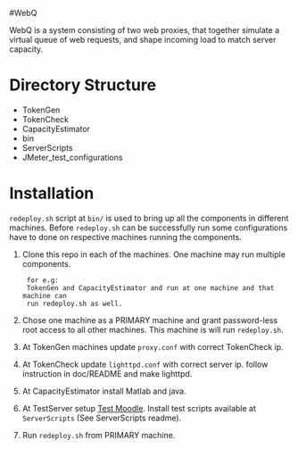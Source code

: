 #WebQ

WebQ is a system consisting of two web proxies, that together simulate
a virtual queue of web requests, and shape incoming load to match
server capacity.

# Directory Structure

- TokenGen
- TokenCheck
- CapacityEstimator
- bin
- ServerScripts
- JMeter_test_configurations

# Installation

`redeploy.sh` script at `bin/` is used to bring up all the components
in different machines.  Before `redeploy.sh` can be successfully run
some configurations have to done on respective machines running the
components.

1. Clone this repo in each of the machines. One machine may run multiple components.

		for e.g:
        TokenGen and CapacityEstimator and run at one machine and that machine can 
        run redeploy.sh as well.

2. Chose one machine as a PRIMARY machine and grant password-less root
   access to all other machines. This machine is will run
   `redeploy.sh`.
3. At TokenGen machines update `proxy.conf` with correct TokenCheck ip.
4. At TokenCheck update `lighttpd.conf` with correct server ip. follow
   instruction in doc/README and make lighttpd.
5. At CapacityEstimator install Matlab and java.
6. At TestServer setup [Test Moodle](https://github.com/moodlehq/moodle-performance-comparison).
   Install test scripts available at `ServerScripts` (See
   ServerScripts readme).
7. Run `redeploy.sh` from PRIMARY machine.

